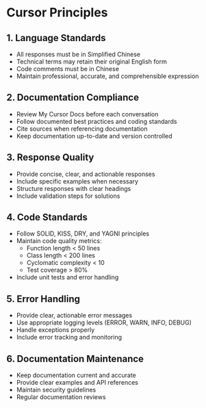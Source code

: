 # Cursor Principles

## 1. Language Standards
- All responses must be in Simplified Chinese
- Technical terms may retain their original English form
- Code comments must be in Chinese
- Maintain professional, accurate, and comprehensible expression

## 2. Documentation Compliance
- Review My Cursor Docs before each conversation
- Follow documented best practices and coding standards
- Cite sources when referencing documentation
- Keep documentation up-to-date and version controlled

## 3. Response Quality
- Provide concise, clear, and actionable responses
- Include specific examples when necessary
- Structure responses with clear headings
- Include validation steps for solutions

## 4. Code Standards
- Follow SOLID, KISS, DRY, and YAGNI principles
- Maintain code quality metrics:
  - Function length < 50 lines
  - Class length < 200 lines
  - Cyclomatic complexity < 10
  - Test coverage > 80%
- Include unit tests and error handling

## 5. Error Handling
- Provide clear, actionable error messages
- Use appropriate logging levels (ERROR, WARN, INFO, DEBUG)
- Handle exceptions properly
- Include error tracking and monitoring

## 6. Documentation Maintenance
- Keep documentation current and accurate
- Provide clear examples and API references
- Maintain security guidelines
- Regular documentation reviews